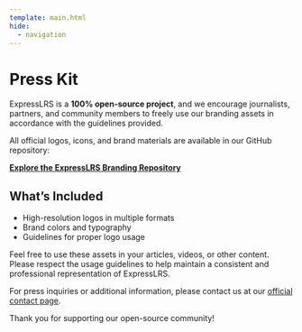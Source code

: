 ```yaml
---
template: main.html
hide:
  - navigation
---
```


# Press Kit

ExpressLRS is a **100% open-source project**, and we encourage journalists, partners, and community members to freely
use our branding assets in accordance with the guidelines provided.

All official logos, icons, and brand materials are available in our GitHub repository:

**[Explore the ExpressLRS Branding Repository](https://github.com/ExpressLRS/Branding)**

## What’s Included

- High-resolution logos in multiple formats
- Brand colors and typography
- Guidelines for proper logo usage

Feel free to use these assets in your articles, videos, or other content. Please respect the usage guidelines to help
maintain a consistent and professional representation of ExpressLRS.

For press inquiries or additional information, please contact us at
our [official contact page](contact-us.md).

Thank you for supporting our open-source community!
